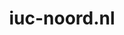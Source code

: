 ---
layout: post
title: "iuc-noord.nl"
internal_url: "/dutchgov/iuc-noord.nl.html"
subdomains_count: 5
all_subdomains_count: 6
urls_count: 2
ssl_rank: 0
http_rank: 52.5
url_link: /data/iuc-noord.nl/urls.txt
all_subdomains_link: /data/iuc-noord.nl/all_subdomains.txt
subdomains_link: /data/iuc-noord.nl/subdomains.txt
categories: dutchgov
---
